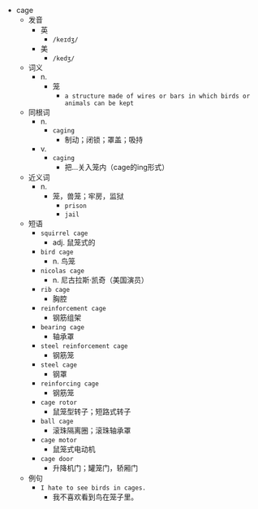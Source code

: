 - cage
  - 发音
    - 英
      - `/keɪdʒ/`
    - 美
      - `/kedʒ/`
  - 词义
    - n.
      - 笼
        - `a structure made of wires or bars in which birds or animals can be kept`
  - 同根词
    - n.
      - `caging`
        - 制动；闭锁；罩盖；吸持
    - v.
      - `caging`
        - 把…关入笼内（cage的ing形式）
  - 近义词
    - n.
      - 笼，兽笼；牢房，监狱
        - `prison`
        - `jail`
  - 短语
    - `squirrel cage`
      - adj. 鼠笼式的 
    - `bird cage`
      - n. 鸟笼 
    - `nicolas cage`
      - n. 尼古拉斯·凯奇（美国演员） 
    - `rib cage`
      - 胸腔 
    - `reinforcement cage`
      - 钢筋组架 
    - `bearing cage`
      - 轴承罩 
    - `steel reinforcement cage`
      - 钢筋笼 
    - `steel cage`
      - 钢罩 
    - `reinforcing cage`
      - 钢筋笼 
    - `cage rotor`
      - 鼠笼型转子；短路式转子 
    - `ball cage`
      - 滚珠隔离圈；滚珠轴承罩 
    - `cage motor`
      - 鼠笼式电动机 
    - `cage door`
      - 升降机门；罐笼门，轿厢门 
  - 例句
    - `I hate to see birds in cages.`
      - 我不喜欢看到鸟在笼子里。

